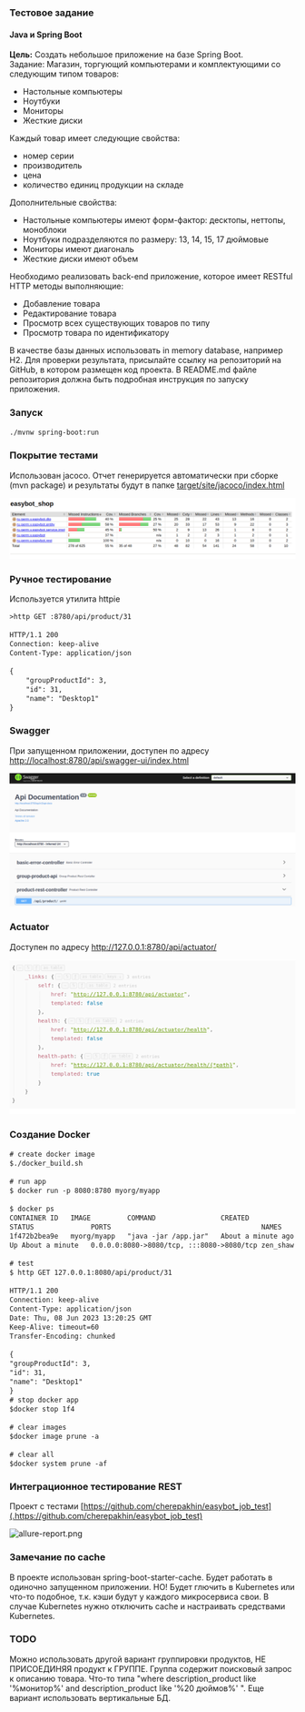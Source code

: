 ### Тестовое задание

#### Java и Spring Boot
<b>Цель:</b> Cоздать небольшое приложение на базе Spring Boot.<br/>
Задание:
Магазин, торгующий компьютерами и комплектующими со следующим типом товаров:
<ul>
<li>Настольные компьютеры</li>
<li>Ноутбуки</li>
<li>Мониторы</li>
<li>Жесткие диски</li>
</ul>
Каждый товар имеет следующие свойства:
<ul>
<li>номер серии</li>
<li>производитель</li>
<li>цена</li>
<li>количество единиц продукции на складе</li>
</ul>

Дополнительные свойства:
<ul>
<li>Настольные компьютеры имеют форм-фактор: десктопы, неттопы, моноблоки</li>
<li>Ноутбуки подразделяются по размеру: 13, 14, 15, 17 дюймовые</li>
<li>Мониторы имеют диагональ</li>
<li>Жесткие диски имеют объем</li>
</ul>
   Необходимо реализовать back-end приложение, которое имеет RESTful HTTP методы
   выполняющие:
<ul>
<li>Добавление товара</li>
<li>Редактирование товара</li>
<li>Просмотр всех существующих товаров по типу</li>
<li>Просмотр товара по идентификатору</li>
</ul>
В качестве базы данных использовать in memory database, например H2. Для проверки результата, присылайте ссылку на репозиторий на GitHub, в котором размещен код проекта. В README.md файле репозитория должна быть подробная инструкция по запуску приложения.

### Запуск

````shell
./mvnw spring-boot:run
````

### Покрытие тестами

Использован jacoco. Отчет генерируется автоматически при сборке (mvn package) и результаты будут в папке
[target/site/jacoco/index.html](./target/site/jacoco/index.html)

![jacoco](doc/jacoco.png)

### Ручное тестирование

Используется утилита httpie

```shell
>http GET :8780/api/product/31

HTTP/1.1 200 
Connection: keep-alive
Content-Type: application/json

{
    "groupProductId": 3,
    "id": 31,
    "name": "Desktop1"
}

```

### Swagger

При запущенном приложении, доступен по адресу
[http://localhost:8780/api/swagger-ui/index.html](http://localhost:8780/api/swagger-ui/index.html)

![swagger](doc/swagger.png)

### Actuator

Доступен по адресу http://127.0.0.1:8780/api/actuator/

![actuator](doc/actuator.png)

### Создание Docker

```shell
# create docker image
$./docker_build.sh

# run app
$ docker run -p 8080:8780 myorg/myapp

$ docker ps
CONTAINER ID   IMAGE         COMMAND                CREATED              STATUS              PORTS                                     NAMES
1f472b2bea9e   myorg/myapp   "java -jar /app.jar"   About a minute ago   Up About a minute   0.0.0.0:8080->8080/tcp, :::8080->8080/tcp zen_shaw

# test
$ http GET 127.0.0.1:8080/api/product/31

HTTP/1.1 200
Connection: keep-alive
Content-Type: application/json
Date: Thu, 08 Jun 2023 13:20:25 GMT
Keep-Alive: timeout=60
Transfer-Encoding: chunked

{
"groupProductId": 3,
"id": 31,
"name": "Desktop1"
}
# stop docker app
$docker stop 1f4

# clear images
$docker image prune -a

# clear all
$docker system prune -af
````

### Интеграционное тестирование REST

Проект с тестами [https://github.com/cherepakhin/easybot_job_test](.https://github.com/cherepakhin/easybot_job_test)

![allure-report.png](doc/allure-report.png)

### Замечание по cache

В проекте использован spring-boot-starter-cache. Будет работать в одиночно запущенном приложении. НО! Будет глючить в
Kubernetes или что-то подобное, т.к. кэши будут у каждого микросервиса свои. В случае Kubernetes нужно отключить cache и
настраивать средствами Kubernetes.

### TODO

Можно использовать другой вариант группировки продуктов, НЕ ПРИСОЕДИНЯЯ продукт к ГРУППЕ. Группа содержит поисковый
запрос к описанию товара. Что-то типа "where description_product like '%монитор%' and description_product like '%20
дюймов%' ". Еще вариант использовать вертикальные БД.
